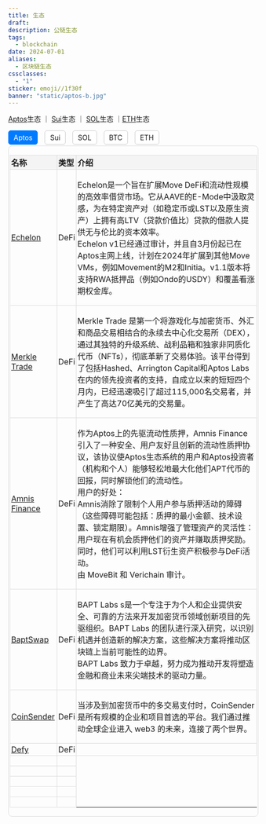 ```yaml
---
title: 生态
draft: 
description: 公链生态
tags:
  - blockchain
date: 2024-07-01
aliases:
  - 区块链生态
cssclasses:
  - "1"
sticker: emoji//1f30f
banner: "static/aptos-b.jpg"
---
```


[Aptos](https://aptosfoundation.org/ecosystem/projects/all)生态 ｜ [Sui]()生态 ｜ [SOL]()生态 ｜[ETH]()生态

<input type="radio" name="tabs" id="tab1" checked>
<label class="label" for="tab1">Aptos</label>

<input type="radio" name="tabs" id="tab2">
<label class="label"for="tab2">Sui</label>

<input type="radio" name="tabs" id="tab3">
<label class="label"for="tab3">SOL</label>

<input type="radio" name="tabs" id="tab4">
<label class="label" for="tab4">BTC</label>

<input type="radio" name="tabs" id="tab5">
<label class="label" for="tab5">ETH</label>

<div class="tab-content">
    <div id="aptos" class="tab-pane">
        <table>
            <tr>
                <th>名称</th>
                <th>类型</th>
                <th>介绍</th>
            </tr>
            <tr>
                <td>
                    <a href="https://echelon.market">
                    		Echelon
                    </a>
                </td>
                <td>
                    		DeFi
                </td>
                <td>
                		<p>
                		Echelon是一个旨在扩展Move DeFi和流动性规模的高效率借贷市场。它从AAVE的E-Mode中汲取灵感，为在特定资产对（如稳定币或LST以及原生资产）上拥有高LTV（贷款价值比）贷款的借款人提供无与伦比的资本效率。<br/>Echelon v1已经通过审计，并且自3月份起已在Aptos主网上线，计划在2024年扩展到其他Move VMs，例如Movement的M2和Initia。v1.1版本将支持RWA抵押品（例如Ondo的USDY）和覆盖看涨期权金库。</p>
</td>
            </tr>
            <tr>
                <td>
                		<a href="https://merkle.trade">Merkle Trade</a>
                </td>
                  <td>
                    		DeFi
                </td>
                <td>
                		<p>Merkle Trade 是第一个将游戏化与加密货币、外汇和商品交易相结合的永续去中心化交易所（DEX），通过其独特的升级系统、战利品箱和独家非同质化代币（NFTs），彻底革新了交易体验。该平台得到了包括Hashed、Arrington Capital和Aptos Labs在内的领先投资者的支持，自成立以来的短短四个月内，已经迅速吸引了超过115,000名交易者，并产生了高达70亿美元的交易量。</p>
                </td>
            </tr>
            <tr>
                <td>
                		<a href="https://amnis.finance/">Amnis Finance</a>
                </td>  
                <td>
                    		DeFi
                </td>
                <td>
                		<p>作为Aptos上的先驱流动性质押，Amnis Finance引入了一种安全、用户友好且创新的流动性质押协议，该协议使Aptos生态系统的用户和Aptos投资者（机构和个人）能够轻松地最大化他们APT代币的回报，同时解锁他们的流动性。	<br/>用户的好处：<br/>Amnis消除了限制个人用户参与质押活动的障碍（这些障碍可能包括：质押的最小金额、技术设置、锁定期限）。Amnis增强了管理资产的灵活性：用户现在有机会质押他们的资产并赚取质押奖励。同时，他们可以利用LST衍生资产积极参与DeFi活动。<br/>由 MoveBit 和 Verichain 审计。</p>
                </td>
            </tr>  
             <tr>
                <td>
                		<a href="https://baptswap.com/">BaptSwap</a>
                </td>
                  <td>
                    		DeFi
                </td>
                <td>
                		<p>BAPT Labs s是一个专注于为个人和企业提供安全、可靠的方法来开发加密货币领域创新项目的先驱组织。BAPT Labs 的团队进行深入研究，以识别机遇并创造新的解决方案，这些解决方案将推动区块链上当前可能性的边界。<br/>BAPT Labs 致力于卓越，努力成为推动开发将塑造金融和商业未来尖端技术的驱动力量。</p>
                </td>
            </tr> 
            <tr>
                <td>
                		<a href="https://coinsender.io/">CoinSender</a>
                </td>  
                <td>
                    		DeFi
                </td>
                <td>
                		<p>当涉及到加密货币中的多交易支付时，CoinSender 是所有规模的企业和项目首选的平台。我们通过推动全球企业进入 web3 的未来，连接了两个世界。</p>
                </td>
            </tr>
            <tr>
                <td>
                		<a href="https://avex.id/defy">Defy</a>
                </td>  <td>
                    		DeFi
                </td>
                <td>
                		<p></p>
                </td>
            </tr>
            <tr>
                <td>
                		<a href=""></a>
                </td>
                <td>
                		<p></p>
                </td>
            </tr>
            <tr>
                <td>
                		<a href=""></a>
                </td>
                <td>
                		<p></p>
                </td>
            </tr>
            <tr>
                <td>
                		<a href=""></a>
                </td>
                <td>
                		<p></p>
                </td>
            </tr>
            <tr>
                <td>
                		<a href=""></a>
                </td>
                <td>
                		<p></p>
                </td>
            </tr>
            <tr>
                <td>
                		<a href=""></a>
                </td>
                <td>
                		<p></p>
                </td>
            </tr>
        </table>
    </div>
    <div id="sui" class="tab-pane">
        <table>
            <tr>
                <th>名称</th>
              <th>类型</th>
                <th>介绍</th>
            </tr>
            <tr>
                <td>Data A</td>
                <td>Data A</td>
                <td>Data B</td>
            </tr>
            <!-- 更多行 -->
        </table>
        </table>
    </div>
    <div id="sol" class="tab-pane ">
        <table>
            <tr>
                <th>名称</th>
              <th>类型</th>
                <th>介绍</th>
            </tr>
            <tr>
                <td>none1</td>
                <td>none2</td>
                <td>none2</td>
            </tr>
            <!-- 更多行 -->
        </table>
    </div>
    <div id="btc" class="tab-pane">
        <table>
            <tr>
                <th>btc1</th>
                <th>btc1</th>
                <th>btc2</th>
            </tr>
            <tr>
                <td>none1</td>
                <td>none2</td>
                <td>none2</td>
            </tr>
            <!-- 更多行 -->
        </table>
    </div>
    <div id="eth" class="tab-pane">
        <table>
            <tr>
                <th>eth1</th>
                <th>eth2</th>
                <th>eth2</th>
            </tr>
            <tr>
                <td>none1</td>
                <td>none1</td>
                <td>none2</td>
            </tr>
            <!-- 更多行 -->
        </table>
    </div>

</div>

<style>

input[type="radio"] {
    display: none;
}

.label {
    display: inline-block;
    margin-right: 10px; /* 标签之间的间距 */
    padding: 5px 10px; /* 内边距 */
    border: 1px solid #ccc; /* 边框 */
    border-radius: 5px; /* 边框圆角 */
    background-color: #fff; /* 背景色 */
    cursor: pointer; /* 鼠标悬停时显示手形图标 */
    transition: background-color 0.3s, border-color 0.3s; /* 平滑过渡效果 */
}

.label:hover {
    background-color: #f0f0f0; /* 悬浮时的背景色 */
    border-color: #bbb; /* 悬浮时的边框色 */
}

/* 单选按钮被选中时的样式 */
input[type="radio"]:checked + .label {
    background-color: #007bff; /* 选中时的背景色 */
    color: white; /* 文字颜色 */
    border-color: #007bff; /* 选中时的边框色 */
}

/* 表格内容样式 */
.tab-content .tab-pane {
    display: none;
    width: 100%;
    margin-top: 2px;
    padding: 2px;
    border: 1px solid #ddd;
    border-radius: 8px;
}

.tab-content .tab-pane.active {
    display: block; /* 显示活动的内容 */
}

.tab-content table {
    width: 100%;
    border-collapse: collapse;
}

.tab-content th, .tab-content td {
    border: 1px solid #ddd;
    padding: 2px;
    text-align: left;
}

.tab-content th {
    background-color: #f4f4f4;
}

#tab1:checked ~ .tab-content #aptos,
#tab2:checked ~ .tab-content #sui,
#tab3:checked ~ .tab-content #sol,
#tab4:checked ~ .tab-content #btc,
#tab5:checked ~ .tab-content #eth {
    display: block;
}
</style>


